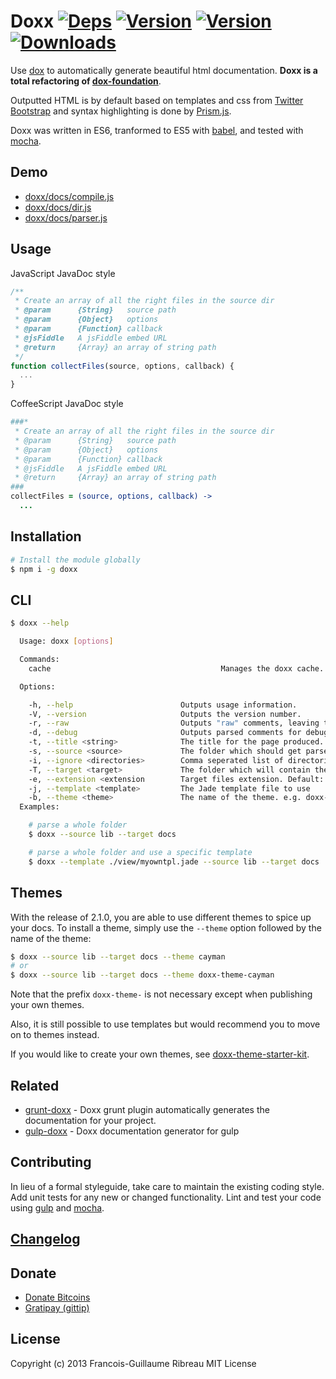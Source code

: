# Doxx [![Deps](https://david-dm.org/FGRibreau/doxx.png)](https://david-dm.org/FGRibreau/doxx) [![Version](http://badge.fury.io/js/doxx.png)](https://david-dm.org/FGRibreau/doxx) [![Version](https://travis-ci.org/FGRibreau/doxx.svg)](https://travis-ci.org/FGRibreau/doxx) [![Downloads](http://img.shields.io/npm/dm/doxx.svg)](https://www.npmjs.com/package/doxx)

Use [dox](https://github.com/visionmedia/dox) to automatically generate beautiful html documentation. **Doxx is a total refactoring of [dox-foundation](https://github.com/punkave/dox-foundation/)**.

Outputted HTML is by default based on templates and css from [Twitter Bootstrap](twitter.github.com/bootstrap/) and syntax highlighting is done by [Prism.js](http://prismjs.com/).

Doxx was written in ES6, tranformed to ES5 with [babel](https://babeljs.io/), and tested with [mocha](https://github.com/mochajs/mocha).

## Demo
* [doxx/docs/compile.js](http://fgribreau.github.com/doxx/docs/compile.js.html)
* [doxx/docs/dir.js](http://fgribreau.github.com/doxx/docs/dir.js.html)
* [doxx/docs/parser.js](http://fgribreau.github.com/doxx/docs/parser.js.html)


## Usage

JavaScript JavaDoc style

```javascript
/**
 * Create an array of all the right files in the source dir
 * @param      {String}   source path
 * @param      {Object}   options
 * @param      {Function} callback
 * @jsFiddle   A jsFiddle embed URL
 * @return     {Array} an array of string path
 */
function collectFiles(source, options, callback) {
  ...
}

```

CoffeeScript JavaDoc style

```coffeescript
###*
 * Create an array of all the right files in the source dir
 * @param      {String}   source path
 * @param      {Object}   options
 * @param      {Function} callback
 * @jsFiddle   A jsFiddle embed URL
 * @return     {Array} an array of string path
###
collectFiles = (source, options, callback) ->
  ...

```

## Installation

```bash
# Install the module globally
$ npm i -g doxx
```

## CLI
```bash
$ doxx --help

  Usage: doxx [options]

  Commands:
    cache                                      Manages the doxx cache. The available commands are clean and remove

  Options:

    -h, --help                        Outputs usage information.
    -V, --version                     Outputs the version number.
    -r, --raw                         Outputs "raw" comments, leaving the markdown intact.
    -d, --debug                       Outputs parsed comments for debugging.
    -t, --title <string>              The title for the page produced.
    -s, --source <source>             The folder which should get parsed.
    -i, --ignore <directories>        Comma seperated list of directories to ignore. Default: test,public,static, view, views, templates
    -T, --target <target>             The folder which will contain the results. Default: <CWD>/docs
    -e, --extension <extension        Target files extension. Default: html
    -j, --template <template>         The Jade template file to use
    -b, --theme <theme>               The name of the theme. e.g. doxx-theme-cayman or cayman 
  Examples:

    # parse a whole folder
    $ doxx --source lib --target docs

    # parse a whole folder and use a specific template
    $ doxx --template ./view/myowntpl.jade --source lib --target docs
```

## Themes

With the release of 2.1.0, you are able to use different themes to spice up your docs. To install a theme,
simply use the `--theme` option followed by the name of the theme:

```bash
$ doxx --source lib --target docs --theme cayman
# or
$ doxx --source lib --target docs --theme doxx-theme-cayman
```

Note that the prefix `doxx-theme-` is not necessary except when
publishing your own themes.

Also, it is still possible to use templates but would recommend you
to move on to themes instead.

If you would like to create your own themes, see
[doxx-theme-starter-kit](https://github.com/iwatakeshi/doxx-theme-starter-kit).


## Related

* [grunt-doxx](https://github.com/evertton/grunt-doxx) - Doxx grunt plugin automatically generates the documentation for your project.
* [gulp-doxx](https://github.com/filipovskii/gulp-doxx) - Doxx documentation generator for gulp

## Contributing
In lieu of a formal styleguide, take care to maintain the existing coding style. Add unit tests for any new or changed functionality. Lint and test your code using [gulp](https://github.com/gulpjs/gulp) and [mocha](https://github.com/mochajs/mocha).

## [Changelog](/CHANGELOG.md)

## Donate

* [Donate Bitcoins](https://coinbase.com/checkouts/fc3041b9d8116e0b98e7d243c4727a30)
* [Gratipay (gittip)](https://gratipay.com/FGRibreau/)

## License
Copyright (c) 2013 Francois-Guillaume Ribreau
MIT License
